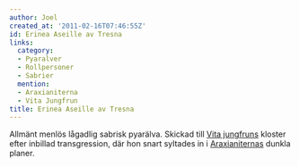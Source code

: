 ```yaml
---
author: Joel
created_at: '2011-02-16T07:46:55Z'
id: Erinea Aseille av Tresna
links:
  category:
  - Pyaralver
  - Rollpersoner
  - Sabrier
  mention:
  - Araxianiterna
  - Vita Jungfrun
title: Erinea Aseille av Tresna
---
```


Allmänt menlös lågadlig sabrisk pyarälva. Skickad till [Vita jungfruns] kloster efter inbillad
transgression, där hon snart syltades in i [Araxianiternas] dunkla planer.

  [Vita jungfruns]: Vita_Jungfrun
  [Araxianiternas]: Araxianiterna